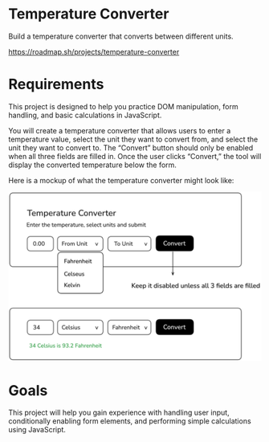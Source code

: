# Temperature Converter

Build a temperature converter that converts between different units.

https://roadmap.sh/projects/temperature-converter

# Requirements

This project is designed to help you practice DOM manipulation, form handling, and basic calculations in JavaScript.

You will create a temperature converter that allows users to enter a temperature value, select the unit they want to convert from, and select the unit they want to convert to. The “Convert” button should only be enabled when all three fields are filled in. Once the user clicks “Convert,” the tool will display the converted temperature below the form.

Here is a mockup of what the temperature converter might look like:

![alt text](images/image.png)

# Goals

This project will help you gain experience with handling user input, conditionally enabling form elements, and performing simple calculations using JavaScript.

